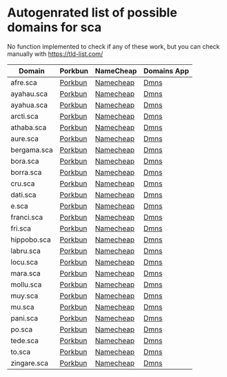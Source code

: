 # Autogenrated list of possible domains for sca

No function implemented to check if any of these work, but you can check manually with https://tld-list.com/

| Domain | Porkbun | NameCheap | Domains App |
|---|---|---|---|
| afre.sca | [Porkbun](https://porkbun.com/checkout/search?prb=e814663da1&tlds=&idnLanguage=&search=search&q=afre.sca) | [Namecheap](https://www.namecheap.com/domains/registration/results/?domain=afre.sca) | [Dmns](https://dmns.app/domains?q=afre.sca) |
| ayahau.sca | [Porkbun](https://porkbun.com/checkout/search?prb=e814663da1&tlds=&idnLanguage=&search=search&q=ayahau.sca) | [Namecheap](https://www.namecheap.com/domains/registration/results/?domain=ayahau.sca) | [Dmns](https://dmns.app/domains?q=ayahau.sca) |
| ayahua.sca | [Porkbun](https://porkbun.com/checkout/search?prb=e814663da1&tlds=&idnLanguage=&search=search&q=ayahua.sca) | [Namecheap](https://www.namecheap.com/domains/registration/results/?domain=ayahua.sca) | [Dmns](https://dmns.app/domains?q=ayahua.sca) |
| arcti.sca | [Porkbun](https://porkbun.com/checkout/search?prb=e814663da1&tlds=&idnLanguage=&search=search&q=arcti.sca) | [Namecheap](https://www.namecheap.com/domains/registration/results/?domain=arcti.sca) | [Dmns](https://dmns.app/domains?q=arcti.sca) |
| athaba.sca | [Porkbun](https://porkbun.com/checkout/search?prb=e814663da1&tlds=&idnLanguage=&search=search&q=athaba.sca) | [Namecheap](https://www.namecheap.com/domains/registration/results/?domain=athaba.sca) | [Dmns](https://dmns.app/domains?q=athaba.sca) |
| aure.sca | [Porkbun](https://porkbun.com/checkout/search?prb=e814663da1&tlds=&idnLanguage=&search=search&q=aure.sca) | [Namecheap](https://www.namecheap.com/domains/registration/results/?domain=aure.sca) | [Dmns](https://dmns.app/domains?q=aure.sca) |
| bergama.sca | [Porkbun](https://porkbun.com/checkout/search?prb=e814663da1&tlds=&idnLanguage=&search=search&q=bergama.sca) | [Namecheap](https://www.namecheap.com/domains/registration/results/?domain=bergama.sca) | [Dmns](https://dmns.app/domains?q=bergama.sca) |
| bora.sca | [Porkbun](https://porkbun.com/checkout/search?prb=e814663da1&tlds=&idnLanguage=&search=search&q=bora.sca) | [Namecheap](https://www.namecheap.com/domains/registration/results/?domain=bora.sca) | [Dmns](https://dmns.app/domains?q=bora.sca) |
| borra.sca | [Porkbun](https://porkbun.com/checkout/search?prb=e814663da1&tlds=&idnLanguage=&search=search&q=borra.sca) | [Namecheap](https://www.namecheap.com/domains/registration/results/?domain=borra.sca) | [Dmns](https://dmns.app/domains?q=borra.sca) |
| cru.sca | [Porkbun](https://porkbun.com/checkout/search?prb=e814663da1&tlds=&idnLanguage=&search=search&q=cru.sca) | [Namecheap](https://www.namecheap.com/domains/registration/results/?domain=cru.sca) | [Dmns](https://dmns.app/domains?q=cru.sca) |
| dati.sca | [Porkbun](https://porkbun.com/checkout/search?prb=e814663da1&tlds=&idnLanguage=&search=search&q=dati.sca) | [Namecheap](https://www.namecheap.com/domains/registration/results/?domain=dati.sca) | [Dmns](https://dmns.app/domains?q=dati.sca) |
| e.sca | [Porkbun](https://porkbun.com/checkout/search?prb=e814663da1&tlds=&idnLanguage=&search=search&q=e.sca) | [Namecheap](https://www.namecheap.com/domains/registration/results/?domain=e.sca) | [Dmns](https://dmns.app/domains?q=e.sca) |
| franci.sca | [Porkbun](https://porkbun.com/checkout/search?prb=e814663da1&tlds=&idnLanguage=&search=search&q=franci.sca) | [Namecheap](https://www.namecheap.com/domains/registration/results/?domain=franci.sca) | [Dmns](https://dmns.app/domains?q=franci.sca) |
| fri.sca | [Porkbun](https://porkbun.com/checkout/search?prb=e814663da1&tlds=&idnLanguage=&search=search&q=fri.sca) | [Namecheap](https://www.namecheap.com/domains/registration/results/?domain=fri.sca) | [Dmns](https://dmns.app/domains?q=fri.sca) |
| hippobo.sca | [Porkbun](https://porkbun.com/checkout/search?prb=e814663da1&tlds=&idnLanguage=&search=search&q=hippobo.sca) | [Namecheap](https://www.namecheap.com/domains/registration/results/?domain=hippobo.sca) | [Dmns](https://dmns.app/domains?q=hippobo.sca) |
| labru.sca | [Porkbun](https://porkbun.com/checkout/search?prb=e814663da1&tlds=&idnLanguage=&search=search&q=labru.sca) | [Namecheap](https://www.namecheap.com/domains/registration/results/?domain=labru.sca) | [Dmns](https://dmns.app/domains?q=labru.sca) |
| locu.sca | [Porkbun](https://porkbun.com/checkout/search?prb=e814663da1&tlds=&idnLanguage=&search=search&q=locu.sca) | [Namecheap](https://www.namecheap.com/domains/registration/results/?domain=locu.sca) | [Dmns](https://dmns.app/domains?q=locu.sca) |
| mara.sca | [Porkbun](https://porkbun.com/checkout/search?prb=e814663da1&tlds=&idnLanguage=&search=search&q=mara.sca) | [Namecheap](https://www.namecheap.com/domains/registration/results/?domain=mara.sca) | [Dmns](https://dmns.app/domains?q=mara.sca) |
| mollu.sca | [Porkbun](https://porkbun.com/checkout/search?prb=e814663da1&tlds=&idnLanguage=&search=search&q=mollu.sca) | [Namecheap](https://www.namecheap.com/domains/registration/results/?domain=mollu.sca) | [Dmns](https://dmns.app/domains?q=mollu.sca) |
| muy.sca | [Porkbun](https://porkbun.com/checkout/search?prb=e814663da1&tlds=&idnLanguage=&search=search&q=muy.sca) | [Namecheap](https://www.namecheap.com/domains/registration/results/?domain=muy.sca) | [Dmns](https://dmns.app/domains?q=muy.sca) |
| mu.sca | [Porkbun](https://porkbun.com/checkout/search?prb=e814663da1&tlds=&idnLanguage=&search=search&q=mu.sca) | [Namecheap](https://www.namecheap.com/domains/registration/results/?domain=mu.sca) | [Dmns](https://dmns.app/domains?q=mu.sca) |
| pani.sca | [Porkbun](https://porkbun.com/checkout/search?prb=e814663da1&tlds=&idnLanguage=&search=search&q=pani.sca) | [Namecheap](https://www.namecheap.com/domains/registration/results/?domain=pani.sca) | [Dmns](https://dmns.app/domains?q=pani.sca) |
| po.sca | [Porkbun](https://porkbun.com/checkout/search?prb=e814663da1&tlds=&idnLanguage=&search=search&q=po.sca) | [Namecheap](https://www.namecheap.com/domains/registration/results/?domain=po.sca) | [Dmns](https://dmns.app/domains?q=po.sca) |
| tede.sca | [Porkbun](https://porkbun.com/checkout/search?prb=e814663da1&tlds=&idnLanguage=&search=search&q=tede.sca) | [Namecheap](https://www.namecheap.com/domains/registration/results/?domain=tede.sca) | [Dmns](https://dmns.app/domains?q=tede.sca) |
| to.sca | [Porkbun](https://porkbun.com/checkout/search?prb=e814663da1&tlds=&idnLanguage=&search=search&q=to.sca) | [Namecheap](https://www.namecheap.com/domains/registration/results/?domain=to.sca) | [Dmns](https://dmns.app/domains?q=to.sca) |
| zingare.sca | [Porkbun](https://porkbun.com/checkout/search?prb=e814663da1&tlds=&idnLanguage=&search=search&q=zingare.sca) | [Namecheap](https://www.namecheap.com/domains/registration/results/?domain=zingare.sca) | [Dmns](https://dmns.app/domains?q=zingare.sca) |
